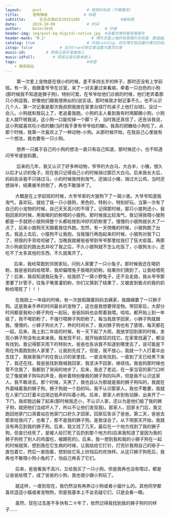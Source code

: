```yaml
---
layout:     post   				    # 使用的布局（不需要改）
title:      宠物情缘 				# 标题 
subtitle:      生活点滴日志20151205                  #副标题
date:       2019-10-09 				# 时间
author:     Duter2016 						# 作者
header-img: img/post-bg-digital-native.jpg 	#这篇文章标题背景图片
header-mask: "0.1"                    # 博文页面上端的背景图片的亮度，数值越大越黑暗
catalog: true 						# 开启catalog，将在博文侧边展示博文的结构
istop: false            # 设为true可把文章设置为置顶文章
music-id:         # 网易云音乐单曲嵌入
music-idfull:        # 网易云音乐歌单嵌入
tags:								#标签
    - 情感驿站
---
```


         第一次爱上宠物是在很小的时候，差不多四五岁的样子，那时还没有上学前班。有一天，我跟着爷爷在诊室，来了一对夫妻过来看病，牵着一只白色的小狗(那时候我不知道是狮子狗)，特别可爱。在爷爷给他们诊病的时候，他们老弄着那只小狗逗我，好像他们跟我很熟似的(说实话，那时候我才刚记事不久，也不认识几个人，第一次记事是那次我叔把我放在家里台球厅的桌子上他打台球)。没过一会儿，小狗就和我玩上了，老追着我跑。小狗的主人看到我有时用脚踢小狗，小狗主人就吓唬我说，这小狗一口能咬掉一个脚丫子，当时我还真信了，还告诉我说，这小狗就喜欢吃小孩的糖(当时我手里有爷爷给的糖)。我真的把糖给小狗吃了。从那个时候，我第一次喜欢上了一种动物-小狗。从那时候开始，在我自己心里就有一个想法，我也要有一只小狗。

         想养一只属于自己的小狗的想法一直只有自己知道，那时候还小，也不知道问爷爷或爸妈要。

         后来的几年，我又认识了好多种动物，爷爷的大白马，大白羊，小猪，很久以后才认识的兔子。现在我只记得自己小的时候骑过那匹大白马。后来我长大后，妈妈告诉我不只骑过马，小的时候我特别淘气，还骑过小猪，骑过大公鸡，当时还想骑羊，结果被羊拱倒了，再也不敢骑羊了。

        大概是在上学前班的时候，大爷爷家的大狼狗下了一窝小崽。大爷爷知道我淘气，喜欢玩，就给了我一只小狼狗，黑色的，特别小，特别好玩。当第一次有了自己的小宠物的时候，自己天天高兴的不得了。记得那时候，那只小狼狗还小，我抱回家的时候，用我喝的奶粉喂的小狼狗。那时候我比较淘气，我记得我喂小狼狗都是一手就把小狼狗得整个头都给按到冲好的奶粉里了。慢慢的小狼狗就长大了一点了，后来小狼狗天天跟着我往外跑。忽然，有一天傍晚的时候，小狼狗跑了出去，我追上去后，小狼狗不让我抱，当我强行再抱起来的时候，小狼狗对我下口了，把我的手背给咬破了。当晚我就被爸爸带到爷爷那里给我打了狂犬疫苗。再那次小狗疯狂的跑出去并咬了我之后，不久小狼狗就不怎么吃饭了，小狼狗太小，还吃不了太多其他的东西，不久就离开了。

       后来，我经常跑到邻居家玩，问别人家要了一只小兔子。那时候我还在喝奶粉，我爸爸妈妈给喂草，我却偏喂兔子我喝的奶粉。结果你们猜到了，让我给喂死了！后来，我叔知道我玩兔子，给我抓了一窝小野兔子，还不会走路，我从爷爷那里要了针管子，往兔子嘴里灌奶粉，你们又猜到了结果了，又被皮到极点的我的奶粉给喂死了！！！

        在我刚上一年级的时候，有一次放假跟着妈妈去姨家，我跟姨要了一只狮子狗。这是我亲手养的时间最长的宠物了，这也是我想要得宠物。带回家后，大部分时间都是我和小狮子狗在一起玩，爸爸妈妈也会帮着我喂。哈哈，都开始上到一年级了，我不喝奶粉了，不强行喂狮子狗奶粉了。每当我放学回家，小狮子狗就跟我。慢慢的，小狮子狗长大了，养的时间长了，我对狮子狗也有了感情，每天都在一起。后来，我上到二年级的时候，有一天下起了大雨，我放学回到家的时候，发现小狮子狗没有出来亲我，我发现不对，就开始疯狂的找它。在家里找遍了，都没有找到。我记得那天雨下的特别大，爸爸也告诉我不知道到哪里去了，说可能是下雨在外面跑到别人家里了，让我别先找了。但是，我不放心，我就一个人打着伞出去找了，我挨家挨户的在我认识的家里找，一直没有找到。一直到了天已经黑下来了，我还在找，我爸爸找到我喊我回家，我坚决不回家，继续找。我爸妈那时候也管不住我了，我都到了哭闹的地步了。后来，我走了老远，在一家当官的家门口听见了像是狮子狗叫的声音，我听着特别像我的狮子狗的叫声，但是我不认识这家人，我不敢进去。那个时候，天黑了，我也自认为那就是我的狮子狗叫的，我就在外面喊着我的狮子狗，狮子狗就一个劲的叫。我不认识那家人，我也不敢要，我就在人家门口打着伞边哭边低声的叫着小狗。后来，那家人听到有动静，出来开了一下门，我却跑远躲了起来(那时候我还小，不认识人家，还以为是他们偷了我的狮子狗，就把他们当成坏人了，所以不让他们发现我)。那家人，回家关门后，我又跑回他家门口哭着站在他家门口好久才回家。回家后告诉了爸爸。第二天，爸爸去那家给我问了，也看了，那不是我的狮子狗。是我误会了。从下雨那天开始，我就没有再见到我的狮子狗。后来，我又找了几天，最后在一个地方找到了我的狮子狗，但是已经死了，是被人给打死了后扔到那个地方的(后来我知道了是因为我的狮子狗抢了别人的鸡蛋吃，被踢死的)。后来，我一想到我和我的小狮子狗在一起的时候就哭，想到我在它生病的时候，让我姑给它打针，打完针我用自己的褂子一直包着它，然后一直抱着，想到给它系上铃铛后的欢快样。从这只狮子狗死后，我再也不敢喂小狗小兔的了，怕自己再丢了它们。

        后来，爸爸看我不高兴，又给我买了一只小狗。但是我再也没有喂过，都是让爸爸给喂了，成了爸爸的小狗，我也很少跟小狗玩了。

        就这样，一直到现在，我仍然没有再养过小狗或者小猫什么的。其他同学都喜欢逗逗小猫或者宠物狗，但是我基本上不会去碰它们，只是会看一眼。

        虽然，现在过去差不多快有二十年了，依然记得我找到我的狮子狗时的样子……
